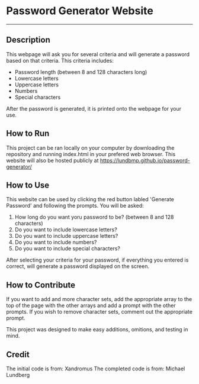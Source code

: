 # Password Generator Website

---

## Description
This webpage will ask you for several criteria and will generate a password based on that criteria.
This criteria includes:
- Password length (between 8 and 128 characters long)
- Lowercase letters
- Uppercase letters
- Numbers
- Special characters

After the password is generated, it is printed onto the webpage for your use.

## How to Run
This project can be ran locally on your computer by downloading the repository and running index.html in your prefered web browser. This website will also be hosted publicly at https://lundbmp.github.io/password-generator/

## How to Use
This website can be used by clicking the red button labled 'Generate Password' and following the prompts.
You will be asked:
1. How long do you want yoru password to be? (between 8 and 128 characters)
2. Do you want to include lowercase letters?
3. Do you want to include uppercase letters?
4. Do you want to include numbers?
5. Do you want to include special characters?

After selecting your criteria for your password, if everything you entered is correct, will generate a password displayed on the screen.

## How to Contribute
If you want to add and more character sets, add the appropriate array to the top of the page with the other arrays and add a prompt with the other prompts.
If you wish to remove character sets, comment out the appropriate prompt.

This project was designed to make easy additions, omitions, and testing in mind.

## Credit
The initial code is from: Xandromus
The completed code is from: Michael Lundberg